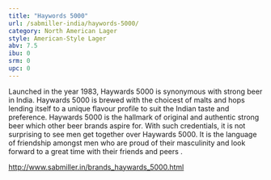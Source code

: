 ```yaml
---
title: "Haywords 5000"
url: /sabmiller-india/haywords-5000/
category: North American Lager
style: American-Style Lager
abv: 7.5
ibu: 0
srm: 0
upc: 0
---
```

Launched in the year 1983, Haywards 5000 is synonymous with strong beer in India. Haywards 5000 is brewed with the choicest of malts and hops lending itself to a unique flavour profile to suit the Indian taste and preference. Haywards 5000 is the hallmark of original and authentic strong beer which other beer brands aspire for. With such credentials, it is not surprising to see men get together over Haywards 5000. It is the language of friendship amongst men who are proud of their masculinity and look forward to a great time with their friends and peers .

http://www.sabmiller.in/brands_haywards_5000.html
